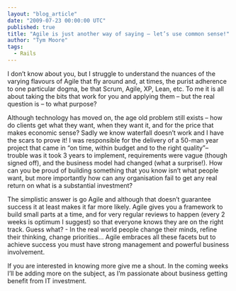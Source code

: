 ```yaml
---
layout: "blog_article"
date: "2009-07-23 00:00:00 UTC"
published: true
title: "Agile is just another way of saying – let’s use common sense!"
author: "Tym Moore"
tags:
  - Rails
---
```


<p>I don&rsquo;t know about you, but I struggle to understand the nuances of the varying flavours of Agile that fly around and, at times, the purist adherence to one particular dogma, be that Scrum, Agile, XP, Lean, etc. To me it is all about taking the bits that work for you and applying them &ndash; but the real question is &ndash; to what purpose?</p>
<p>Although technology has moved on, the age old problem still exists &ndash; how do clients get what they want, when they want it, and for the price that makes economic sense? Sadly we know waterfall doesn&rsquo;t work and I have the scars to prove it! I was responsible for the delivery of a 50-man year project that came in &ldquo;on time, within budget and to the right quality&rdquo;&ndash; trouble was it took 3 years to implement, requirements were vague (though signed off), and the business model had changed (what a surprise!). How can you be proud of building something that you know isn&rsquo;t what people want, but more importantly how can any organisation fail to get any real return on what is a substantial investment?</p>
<p>The simplistic answer is go Agile and although that doesn&rsquo;t guarantee success it at least makes it far more likely. Agile gives you a framework to build small parts at a time, and for very regular reviews to happen (every 2 weeks is optimum I suggest) so that everyone knows they are on the right track. Guess what? - In the real world people change their minds, refine their thinking, change priorities&hellip; Agile embraces all these facets but to achieve success you must have strong management and powerful business involvement.</p>
<p>If you are interested in knowing more give me a shout. In the coming weeks I&rsquo;ll be adding more on the subject, as I&rsquo;m passionate about business getting benefit from IT investment.</p>

